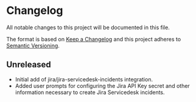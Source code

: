 # Changelog

All notable changes to this project will be documented in this file.

The format is based on [Keep a Changelog][changelog] and this project adheres
to [Semantic Versioning][semver].

## Unreleased

- Initial add of jira/jira-servicedesk-incidents integration.
- Added user prompts for configuring the Jira API Key secret and other information necessary to create Jira Servicedesk incidents.

[changelog]: http://keepachangelog.com/en/1.0.0/
[semver]: http://semver.org/spec/v2.0.0.html
